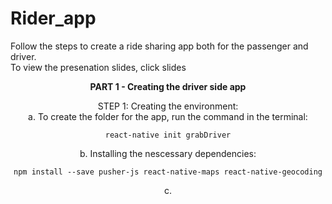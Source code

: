 # Rider_app

Follow the steps to create a ride sharing app both for the passenger and driver. </br> 
To view the presenation slides, click slides </br> 

<b> <center> PART 1 - Creating the driver side app <center></b>  

STEP 1: Creating the environment:  
  a. To create the folder for the app, run the command in the terminal:
``` 
react-native init grabDriver
```   

  b. Installing the nescessary dependencies: 
``` 
npm install --save pusher-js react-native-maps react-native-geocoding
``` 
  c. 
  



